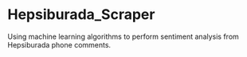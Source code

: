 # Hepsiburada_Scraper
Using machine learning algorithms to perform sentiment analysis from Hepsiburada phone comments.
